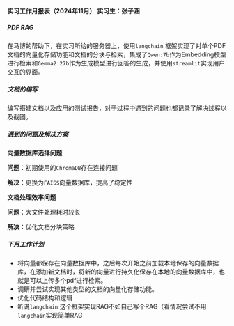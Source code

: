 **实习工作月报表（2024年11月）**
**实习生：张子涵**

##### PDF RAG
在马博的帮助下，在实习所给的服务器上，使用`langchain` 框架实现了对单个PDF文档的向量化存储功能和文档的分块与检索，集成了`Qwen:7b`作为Embedding模型进行检索和`Gemma2:27b`作为生成模型进行回答的生成，并使用`streamlit`实现用户交互的界面。

##### 文档的编写

编写搭建文档以及应用的测试报告，对于过程中遇到的问题也都记录了解决过程以及截图。

##### 遇到的问题及解决方案

**向量数据库选择问题**

**问题**：初期使用的`ChromaDB`存在连接问题

**解决**：更换为`FAISS`向量数据库，提高了稳定性

**文档处理效率问题**

**问题**：大文件处理耗时较长

**解决**：优化文档分块策略

##### 下月工作计划

- 将向量都保存在向量数据库中，之后每次开始之前加载本地保存的向量数据库，在添加新文档时，将新的向量进行持久化保存在本地的向量数据库中，也就是可以上传多个pdf进行检索。
- 调研并尝试实现其他类型的文档的向量化存储功能。
- 优化代码结构和逻辑
- 听说`langchain` 这个框架实现RAG不如自己写个RAG（看情况尝试不用`langchain`实现简单RAG